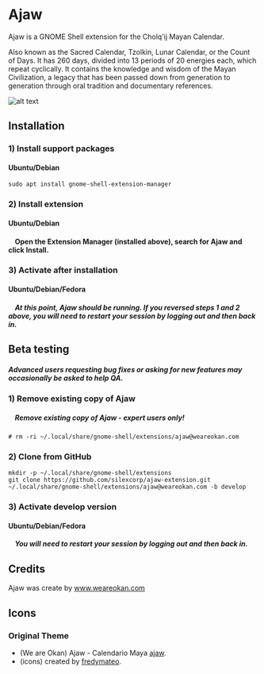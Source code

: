 Ajaw
====================================

Ajaw is a GNOME Shell extension for the Cholq'ij Mayan Calendar.

Also known as the Sacred Calendar, Tzolkin, Lunar Calendar, or the Count of Days.
It has 260 days, divided into 13 periods of 20 energies each, which repeat cyclically.
It contains the knowledge and wisdom of the Mayan Civilization, a legacy that has been passed down from generation to generation through oral tradition and documentary references.

![alt text](https://github.com/silexcorp/ajaw_gnome_extension/blob/master/screenshot/ubuntu.png?raw=true)

## Installation

### 1) Install support packages

#### Ubuntu/Debian

    sudo apt install gnome-shell-extension-manager

### 2) Install extension

#### Ubuntu/Debian

#### &nbsp;&nbsp;&nbsp;&nbsp;Open the Extension Manager (installed above), search for Ajaw and click Install.

### 3) Activate after installation

#### Ubuntu/Debian/Fedora

##### &nbsp;&nbsp;&nbsp;&nbsp;At this point, Ajaw should be running. If you reversed steps 1 and 2 above, you will need to restart your session by logging out and then back in.

## Beta testing

##### Advanced users requesting bug fixes or asking for new features may occasionally be asked to help QA.

### 1) Remove existing copy of Ajaw

##### &nbsp;&nbsp;&nbsp;&nbsp;Remove existing copy of Ajaw - expert users only!

    # rm -ri ~/.local/share/gnome-shell/extensions/ajaw@weareokan.com

### 2) Clone from GitHub

    mkdir -p ~/.local/share/gnome-shell/extensions
    git clone https://github.com/silexcorp/ajaw-extension.git ~/.local/share/gnome-shell/extensions/ajaw@weareokan.com -b develop

### 3) Activate develop version

#### Ubuntu/Debian/Fedora

##### &nbsp;&nbsp;&nbsp;&nbsp;You will need to restart your session by logging out and then back in.

## Credits
Ajaw was create by www.weareokan.com

## Icons

### Original Theme
* (We are Okan) Ajaw - Calendario Maya [ajaw](https://play.google.com/store/apps/details?id=com.alexandermateo.ajaw).
* (icons) created by [fredymateo](https://github.com/fredymateo).
